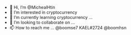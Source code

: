 - 👋 Hi, I’m @MichealHtin
- 👀 I’m interested in cryptocurrency
- 🌱 I’m currently learning cryptocurrency ...
- 💞️ I’m looking to collaborate on ...
- 📫 How to reach me ... @boomse7 KAEL#2724 @boomhsn

<!---
MichealHtin/MichealHtin is a ✨ special ✨ repository because its `README.md` (this file) appears on your GitHub profile.
You can click the Preview link to take a look at your changes.
--->
